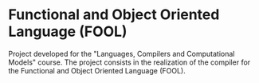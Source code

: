 # Functional and Object Oriented Language (FOOL)
Project developed for the "Languages, Compilers and Computational Models" course. The project consists in the realization of the compiler for the Functional and Object Oriented Language (FOOL).
